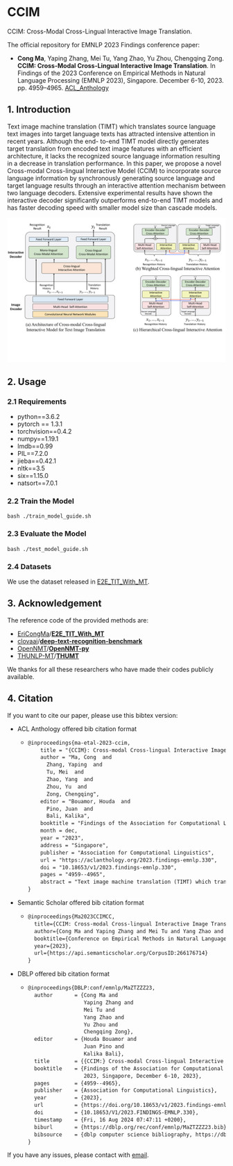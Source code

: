 # CCIM


CCIM: Cross-Modal Cross-Lingual Interactive Image Translation.

The official repository for EMNLP 2023 Findings conference paper: 

- **Cong Ma**, Yaping Zhang, Mei Tu, Yang Zhao, Yu Zhou, Chengqing Zong. **CCIM: Cross-Modal Cross-Lingual Interactive Image Translation**. In Findings of the 2023 Conference on Empirical Methods in Natural Language Processing (EMNLP 2023), Singapore. December 6-10, 2023. pp. 4959–4965. [ACL_Anthology](https://aclanthology.org/2023.findings-emnlp.330/)



## 1. Introduction

Text image machine translation (TIMT) which translates source language text images into target language texts has attracted intensive attention in recent years. Although the end- to-end TIMT model directly generates target translation from encoded text image features with an efficient architecture, it lacks the recognized source language information resulting in a decrease in translation performance. In this paper, we propose a novel Cross-modal Cross-lingual Interactive Model (CCIM) to incorporate source language information by synchronously generating source language and target language results through an interactive attention mechanism between two language decoders. Extensive experimental results have shown the interactive decoder significantly outperforms end-to-end TIMT models and has faster decoding speed with smaller model size than cascade models.



<img src="./Figures/model.pdf" style="zoom:60%;" />



## 2. Usage

### 2.1 Requirements

- python==3.6.2
- pytorch == 1.3.1
- torchvision==0.4.2
- numpy==1.19.1
- lmdb==0.99
- PIL==7.2.0
- jieba==0.42.1
- nltk==3.5
- six==1.15.0
- natsort==7.0.1



### 2.2 Train the Model

```shell
bash ./train_model_guide.sh
```



### 2.3 Evaluate the Model

```shell
bash ./test_model_guide.sh
```



### 2.4 Datasets

We use the dataset released in [E2E_TIT_With_MT](https://github.com/EriCongMa/E2E_TIT_With_MT/tree/main).



## 3. Acknowledgement

The reference code of the provided methods are:

- [EriCongMa](https://github.com/EriCongMa)/[**E2E_TIT_With_MT**](https://github.com/EriCongMa/E2E_TIT_With_MT)
- [clovaai](https://github.com/clovaai)/**[deep-text-recognition-benchmark](https://github.com/clovaai/deep-text-recognition-benchmark)**
- [OpenNMT](https://github.com/OpenNMT)/**[OpenNMT-py](https://github.com/OpenNMT/OpenNMT-py)**
- [THUNLP-MT](https://github.com/THUNLP-MT)/**[THUMT](https://github.com/THUNLP-MT/THUMT)**


We thanks for all these researchers who have made their codes publicly available.



## 4. Citation

If you want to cite our paper, please use this bibtex version:

- ACL Anthology offered bib citation format

  - ```latex
    @inproceedings{ma-etal-2023-ccim,
        title = "{CCIM}: Cross-modal Cross-lingual Interactive Image Translation",
        author = "Ma, Cong  and
          Zhang, Yaping  and
          Tu, Mei  and
          Zhao, Yang  and
          Zhou, Yu  and
          Zong, Chengqing",
        editor = "Bouamor, Houda  and
          Pino, Juan  and
          Bali, Kalika",
        booktitle = "Findings of the Association for Computational Linguistics: EMNLP 2023",
        month = dec,
        year = "2023",
        address = "Singapore",
        publisher = "Association for Computational Linguistics",
        url = "https://aclanthology.org/2023.findings-emnlp.330",
        doi = "10.18653/v1/2023.findings-emnlp.330",
        pages = "4959--4965",
        abstract = "Text image machine translation (TIMT) which translates source language text images into target language texts has attracted intensive attention in recent years. Although the end-to-end TIMT model directly generates target translation from encoded text image features with an efficient architecture, it lacks the recognized source language information resulting in a decrease in translation performance. In this paper, we propose a novel Cross-modal Cross-lingual Interactive Model (CCIM) to incorporate source language information by synchronously generating source language and target language results through an interactive attention mechanism between two language decoders. Extensive experimental results have shown the interactive decoder significantly outperforms end-to-end TIMT models and has faster decoding speed with smaller model size than cascade models.",
    }
    ```

- Semantic Scholar offered bib citation format

  - ```latex
    @inproceedings{Ma2023CCIMCC,
      title={CCIM: Cross-modal Cross-lingual Interactive Image Translation},
      author={Cong Ma and Yaping Zhang and Mei Tu and Yang Zhao and Yu Zhou and Chengqing Zong},
      booktitle={Conference on Empirical Methods in Natural Language Processing},
      year={2023},
      url={https://api.semanticscholar.org/CorpusID:266176714}
    }
    ```

- DBLP offered bib citation format

  - ```latex
    @inproceedings{DBLP:conf/emnlp/MaZTZZZ23,
      author       = {Cong Ma and
                      Yaping Zhang and
                      Mei Tu and
                      Yang Zhao and
                      Yu Zhou and
                      Chengqing Zong},
      editor       = {Houda Bouamor and
                      Juan Pino and
                      Kalika Bali},
      title        = {{CCIM:} Cross-modal Cross-lingual Interactive Image Translation},
      booktitle    = {Findings of the Association for Computational Linguistics: {EMNLP}
                      2023, Singapore, December 6-10, 2023},
      pages        = {4959--4965},
      publisher    = {Association for Computational Linguistics},
      year         = {2023},
      url          = {https://doi.org/10.18653/v1/2023.findings-emnlp.330},
      doi          = {10.18653/V1/2023.FINDINGS-EMNLP.330},
      timestamp    = {Fri, 16 Aug 2024 07:47:11 +0200},
      biburl       = {https://dblp.org/rec/conf/emnlp/MaZTZZZ23.bib},
      bibsource    = {dblp computer science bibliography, https://dblp.org}
    }
    ```



If you have any issues, please contact with [email](macong275262544@outlook.com).
